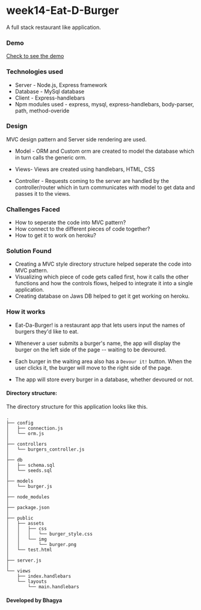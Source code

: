# week14-Eat-D-Burger
A full stack restaurant like application.

### Demo
[Check to see the demo](https://guarded-reef-93870.herokuapp.com/)

### Technologies used
* Server - Node.js, Express framework
* Database - MySql database
* Client - Express-handlebars
* Npm modules used - express, mysql, express-handlebars, body-parser, path, method-overide

### Design
MVC design pattern and Server side rendering are used. 

* Model - ORM and Custom orm are created to model the database which in turn calls the generic orm.

* Views- Views are created using handlebars, HTML, CSS

* Controller - Requests coming to the server are handled by the controller/router which in turn communicates with model to get data and passes it to the views. 

### Challenges Faced

* How to seperate the code into MVC pattern?
* How connect to the different pieces of code together?
* How to get it to work on heroku?

### Solution Found

* Creating a MVC style directory structure helped seperate the code into MVC pattern.
* Visualizing which piece of code gets called first, how it calls the other functions and how the controls flows, helped to integrate it into a single application.
* Creating database on Jaws DB helped to get it get working on heroku.

### How it works

* Eat-Da-Burger! is a restaurant app that lets users input the names of burgers they'd like to eat.

* Whenever a user submits a burger's name, the app will display the burger on the left side of the page -- waiting to be devoured.

* Each burger in the waiting area also has a `Devour it!` button. When the user clicks it, the burger will move to the right side of the page.

* The app will store every burger in a database, whether devoured or not.

#### Directory structure:
The directory structure for this application looks like this.
```
.
├── config
│   ├── connection.js
│   └── orm.js
│ 
├── controllers
│   └── burgers_controller.js
│
├── db
│   ├── schema.sql
│   └── seeds.sql
│
├── models
│   └── burger.js
│ 
├── node_modules
│ 
├── package.json
│
├── public
│   ├── assets
│   │   ├── css
│   │   │   └── burger_style.css
│   │   └── img
│   │       └── burger.png
│   └── test.html
│
├── server.js
│
└── views
    ├── index.handlebars
    └── layouts
        └── main.handlebars
```



#### Developed by Bhagya